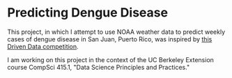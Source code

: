 # Predicting Dengue Disease

This project, in which I attempt to use NOAA weather data to predict weekly cases of dengue disease in San Juan, Puerto Rico, was inspired by [this Driven Data competition](https://www.drivendata.org/competitions/44/dengai-predicting-disease-spread/page/80/). 

I am working on this project in the context of the UC Berkeley Extension course CompSci 415.1, "Data Science Principles and Practices."
